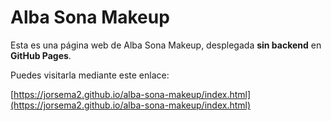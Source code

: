 # Alba Sona Makeup

Esta es una página web de Alba Sona Makeup, desplegada **sin backend** en **GitHub Pages**.

Puedes visitarla mediante este enlace:

[https://jorsema2.github.io/alba-sona-makeup/index.html](https://jorsema2.github.io/alba-sona-makeup/index.html)
